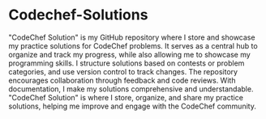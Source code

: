 # Codechef-Solutions
"CodeChef Solution" is my GitHub repository where I store and showcase my practice solutions for CodeChef problems. It serves as a central hub to organize and track my progress, while also allowing me to showcase my programming skills. I structure solutions based on contests or problem categories, and use version control to track changes. The repository encourages collaboration through feedback and code reviews. With documentation, I make my solutions comprehensive and understandable. "CodeChef Solution" is where I store, organize, and share my practice solutions, helping me improve and engage with the CodeChef community.
